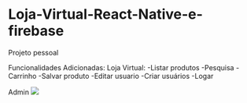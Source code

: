 # Loja-Virtual-React-Native-e-firebase
Projeto pessoal


Funcionalidades Adicionadas:
Loja Virtual:
-Listar produtos
-Pesquisa
-Carrinho
-Salvar produto
-Editar usuario
-Criar usuários
-Logar

Admin
![](./static/20200830-190952.gif)

